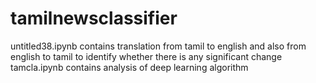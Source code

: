 # tamilnewsclassifier
untitled38.ipynb contains translation from tamil to english and also from english to tamil to identify whether there is any significant change
tamcla.ipynb contains analysis of deep learning algorithm
